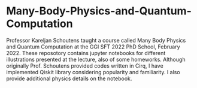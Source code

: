 # Many-Body-Physics-and-Quantum-Computation
Professor Kareljan Schoutens taught a course called Many Body Physics and Quantum Computation at the GGI SFT 2022 PhD School, February 2022. These reposotory contains jupyter notebooks for different illustrations presented at the lecture, also of some homeworks. Although originally Prof. Schoutens provided codes written in Cirq, I have implemented Qiskit library considering popularity and familiarity. I also provide additional physics details on the notebook.  
